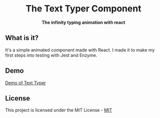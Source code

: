 <h1 align="center">The Text Typer Component</h1>

<p align="center">
  <strong>The infinity typing animation with react</strong></br>
</p>

## What is it?
It's a simple animated component made with React. I made it to make my first steps into testing with Jest and Enzyme. 

## Demo
 <a href="https://saashaanova.github.io/Text-Typer/">Demo of Text Typer</a>

## License
This project is licensed under the MIT License - <a href="https://github.com/nishanths/license/blob/master/LICENSE">MIT</a>